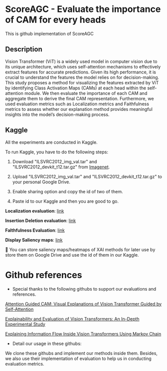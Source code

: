 
# ScoreAGC - Evaluate the importance of CAM for every heads 

This is github implementation of ScoreAGC

## Description

Vision Transformer (ViT) is a widely used model in computer vision due to its unique architecture, which uses self-attention mechanisms to effectively extract features for accurate predictions. Given its high performance, it is crucial to understand the features the model relies on for decision-making. This study proposes a method for visualizing the features extracted by ViT by identifying Class Activation Maps (CAMs) at each head within the self-attention module. We then evaluate the importance of each CAM and aggregate them to derive the final CAM representation. Furthermore, we used evaluation metrics such as Localization metrics and Faithfulness metrics to assess whether our explanation method provides meaningful insights into the model’s decision-making process.

## Kaggle

All the experiments are conducted in Kaggle. 

To run Kaggle, you have to do the following steps:
1. Download "ILSVRC2012_img_val.tar" and "ILSVRC2012_devkit_t12.tar.gz" from [Imagenet](https://www.image-net.org).
2. Upload "ILSVRC2012_img_val.tar" and "ILSVRC2012_devkit_t12.tar.gz" to your personal Google Drive.

3. Enable sharing option and copy the id of two of them.

4. Paste id to our Kaggle and then you are good to go. 

**Localization evaluation**: [link](https://www.kaggle.com/code/nientrandai/localization-evaluation)

**Insertion Deletion evaluation**: [link](https://www.kaggle.com/code/nientrandai/insertion-deletion-evaluation)

**Falthfulness Evaluation**: [link](https://www.kaggle.com/code/nientrandai/faithfulness-evaluation)

**Display Saliency maps**: [link](https://www.kaggle.com/code/nientrandai/display-saliency-map)

📌 You can store saliency maps/heatmaps of XAI methods for later use by store them on Google Drive and use the id of them in our Kaggle.

# Github references

- Special thanks to the following githubs to support our evaluations and references. 

[Attention Guided CAM: Visual Explanations of Vision Transformer Guided by Self-Attention](https://github.com/LeemSaebom/Attention-Guided-CAM-Visual-Explanations-of-Vision-Transformer-Guided-by-Self-Attention)

[Explainability and Evaluation of Vision Transformers: An In-Depth Experimental Study](https://github.com/ValentinCord/TFE_XAI_ViT/tree/main)

[Explaining Information Flow Inside Vision Transformers Using Markov Chain](https://github.com/XianrenYty/Transition_Attention_Maps)

- Detail our usage in these githubs:

We clone these githubs and implement our methods inside them. Besides, we also use their implementation of evaluation to help us in conducting evaluation metrics.